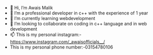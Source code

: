 - 👋 Hi, I’m Awais Malik
- 👀 I’m a professional developer in c++ with the experience of 1 year
- 🌱 I’m currently learning webdevelopment
- 💞️ I’m looking to collaborate on coding in c++ language and in web development
- 📫 This is my personal instagram:- https://www.instagram.com/_awaisofficials__/
- This is my personal phone number:-03154780106

